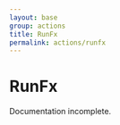 ```yaml
---
layout: base
group: actions
title: RunFx
permalink: actions/runfx
---
```


# RunFx

<p class="hint hint--negative">Documentation incomplete.</p>
